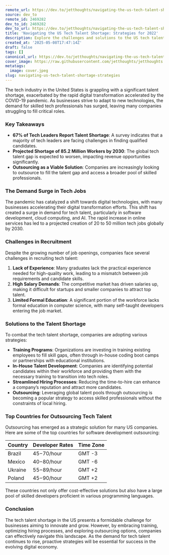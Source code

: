 ```yaml
---
remote_url: https://dev.to/jetthoughts/navigating-the-us-tech-talent-shortage-strategies-for-2022-2p06
source: dev_to
remote_id: 2469282
dev_to_id: 2469282
dev_to_url: https://dev.to/jetthoughts/navigating-the-us-tech-talent-shortage-strategies-for-2022-2p06
title: 'Navigating the US Tech Talent Shortage: Strategies for 2022'
description: Explore the challenges and solutions to the US tech talent shortage in 2022, including recruitment issues and the benefits of outsourcing.
created_at: '2025-05-08T17:47:14Z'
draft: false
tags: []
canonical_url: https://dev.to/jetthoughts/navigating-the-us-tech-talent-shortage-strategies-for-2022-2p06
cover_image: https://raw.githubusercontent.com/jetthoughts/jetthoughts.github.io/master/content/blog/navigating-us-tech-talent-shortage-strategies/cover.jpeg
metatags:
  image: cover.jpeg
slug: navigating-us-tech-talent-shortage-strategies
---
```

The tech industry in the United States is grappling with a significant talent shortage, exacerbated by the rapid digital transformation accelerated by the COVID-19 pandemic. As businesses strive to adapt to new technologies, the demand for skilled tech professionals has surged, leaving many companies struggling to fill critical roles.

### Key Takeaways

*   **67% of Tech Leaders Report Talent Shortage**: A survey indicates that a majority of tech leaders are facing challenges in finding qualified candidates.
*   **Projected Shortage of 85.2 Million Workers by 2030**: The global tech talent gap is expected to worsen, impacting revenue opportunities significantly.
*   **Outsourcing as a Viable Solution**: Companies are increasingly looking to outsource to fill the talent gap and access a broader pool of skilled professionals.

### The Demand Surge in Tech Jobs

The pandemic has catalyzed a shift towards digital technologies, with many businesses accelerating their digital transformation efforts. This shift has created a surge in demand for tech talent, particularly in software development, cloud computing, and AI. The rapid increase in online services has led to a projected creation of 20 to 50 million tech jobs globally by 2030.

### Challenges in Recruitment

Despite the growing number of job openings, companies face several challenges in recruiting tech talent:

1.  **Lack of Experience**: Many graduates lack the practical experience needed for high-quality work, leading to a mismatch between job requirements and candidate skills.
2.  **High Salary Demands**: The competitive market has driven salaries up, making it difficult for startups and smaller companies to attract top talent.
3.  **Limited Formal Education**: A significant portion of the workforce lacks formal education in computer science, with many self-taught developers entering the job market.

### Solutions to the Talent Shortage

To combat the tech talent shortage, companies are adopting various strategies:

*   **Training Programs**: Organizations are investing in training existing employees to fill skill gaps, often through in-house coding boot camps or partnerships with educational institutions.
*   **In-House Talent Development**: Companies are identifying potential candidates within their workforce and providing them with the necessary training to transition into tech roles.
*   **Streamlined Hiring Processes**: Reducing the time-to-hire can enhance a company’s reputation and attract more candidates.
*   **Outsourcing**: Leveraging global talent pools through outsourcing is becoming a popular strategy to access skilled professionals without the constraints of local hiring.

### Top Countries for Outsourcing Tech Talent

Outsourcing has emerged as a strategic solution for many US companies. Here are some of the top countries for software development outsourcing:

| Country | Developer Rates | Time Zone |
| --- | --- | --- |
| Brazil | $45-$70/hour | GMT -3 |
| Mexico | $40-$80/hour | GMT -6 |
| Ukraine | $55-$89/hour | GMT +2 |
| Poland | $45-$90/hour | GMT +2 |

These countries not only offer cost-effective solutions but also have a large pool of skilled developers proficient in various programming languages.

### Conclusion

The tech talent shortage in the US presents a formidable challenge for businesses aiming to innovate and grow. However, by embracing training, optimizing hiring processes, and exploring outsourcing options, companies can effectively navigate this landscape. As the demand for tech talent continues to rise, proactive strategies will be essential for success in the evolving digital economy.